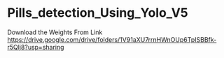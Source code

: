 # Pills_detection_Using_Yolo_V5
Download the Weights From Link 
https://drive.google.com/drive/folders/1V91aXU7rrnHWnOUp6TpISBBfk-r5Qlj8?usp=sharing
